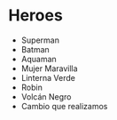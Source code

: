 # Heroes

* Superman
* Batman
* Aquaman
* Mujer Maravilla
* Linterna Verde
* Robin
* Volcán Negro
* Cambio que realizamos
